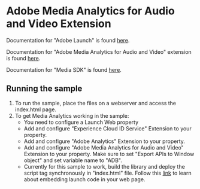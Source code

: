 # Adobe Media Analytics for Audio and Video Extension

Documentation for "Adobe Launch" is found [here](https://docs.adobe.com/content/help/en/launch/using/intro/get-started/quick-start.html).

Documentation for "Adobe Media Analytics for Audio and Video" extension is found [here](https://docs.adobe.com/content/help/en/launch/using/extensions-ref/adobe-extension/media-analytics-extension/overview.html).

Documentation for "Media SDK" is found [here](https://adobe-marketing-cloud.github.io/media-sdks/reference/javascript/).

## Running the sample

1) To run the sample, place the files on a webserver and access the index.html page.
2) To get Media Analytics working in the sample:
    - You need to configure a Launch Web property
    - Add and configure "Experience Cloud ID Service" Extension to your property.
    - Add and configure "Adobe Analytics" Extension to your property.
    - Add and configure "Adobe Media Analytics for Audio and Video" Extension to your property. Make sure to set "Export APIs to Window object" and set variable name to "ADB".
    - Currently for this sample to work, build the library and deploy the script tag synchronously in "index.html" file. Follow this [link](hhttps://docs.adobe.com/content/help/en/launch/using/reference/publish/environments.html) to learn about embedding launch code in your web page.
